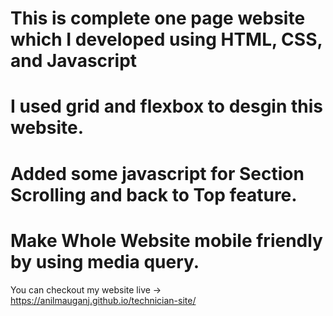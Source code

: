 # This is complete one page website which I developed using HTML, CSS, and Javascript
# I used grid and flexbox to desgin this website.
# Added some javascript for Section Scrolling and back to Top feature.
# Make Whole Website mobile friendly by using media query.
You can checkout my website live -> https://anilmauganj.github.io/technician-site/

